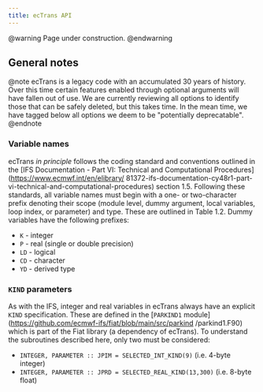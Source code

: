 ```yaml
---
title: ecTrans API
---
```


@warning
Page under construction.
@endwarning

## General notes

@note
ecTrans is a legacy code with an accumulated 30 years of history. Over this time certain
features enabled through optional arguments will have fallen out of use. We are currently reviewing
all options to identify those that can be safely deleted, but this takes time. In the mean time, we
have tagged below all options we deem to be "potentially deprecatable".
@endnote

### Variable names

ecTrans _in principle_ follows the coding standard and conventions outlined in the [IFS
Documentation - Part VI: Technical and Computational Procedures](https://www.ecmwf.int/en/elibrary/
81372-ifs-documentation-cy48r1-part-vi-technical-and-computational-procedures) section 1.5.
Following these standards, all variable names must begin with a one- or two-character prefix
denoting their scope (module level, dummy argument, local variables, loop index, or parameter) and
type. These are outlined in Table 1.2. Dummy variables have the following prefixes:

- `K` - integer
- `P` - real (single or double precision)
- `LD` - logical
- `CD` - character
- `YD` - derived type

### `KIND` parameters

As with the IFS, integer and real variables in ecTrans always have an explicit `KIND` specification.
These are defined in the [`PARKIND1` module](https://github.com/ecmwf-ifs/fiat/blob/main/src/parkind
/parkind1.F90) which is part of the Fiat library (a dependency of ecTrans). To understand the
subroutines described here, only two must be considered:

- `INTEGER, PARAMETER :: JPIM = SELECTED_INT_KIND(9)` (i.e. 4-byte integer)
- `INTEGER, PARAMETER :: JPRD = SELECTED_REAL_KIND(13,300)` (i.e. 8-byte float)
